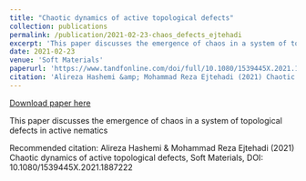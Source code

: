 ```yaml
---
title: "Chaotic dynamics of active topological defects"
collection: publications
permalink: /publication/2021-02-23-chaos_defects_ejtehadi
excerpt: 'This paper discusses the emergence of chaos in a system of topological defects in active nematics'
date: 2021-02-23
venue: 'Soft Materials'
paperurl: 'https://www.tandfonline.com/doi/full/10.1080/1539445X.2021.1887222'
citation: 'Alireza Hashemi &amp; Mohammad Reza Ejtehadi (2021) Chaotic dynamics of active topological defects, Soft Materials, DOI: 10.1080/1539445X.2021.1887222'
---
```


<a href='https://www.tandfonline.com/doi/full/10.1080/1539445X.2021.1887222'>Download paper here</a>

This paper discusses the emergence of chaos in a system of topological defects in active nematics

Recommended citation: Alireza Hashemi & Mohammad Reza Ejtehadi (2021) Chaotic dynamics of active topological defects, Soft Materials, DOI: 10.1080/1539445X.2021.1887222
